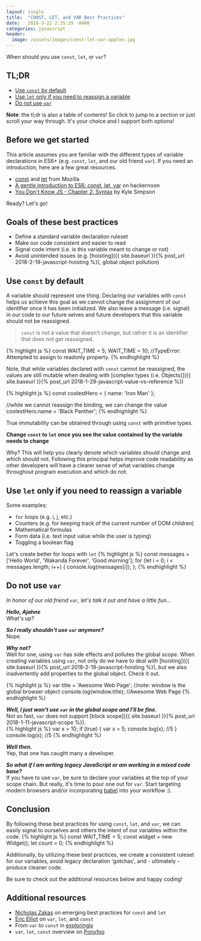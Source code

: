 ```yaml
---
layout: single
title:  "CONST, LET, and VAR Best Practices"
date:   2018-3-22 2:35:29 -0400
categories: javascript
header:
  image: /assets/images/const-let-var-apples.jpg
---
```

When should you use `const`, `let`, or `var`?

## TL;DR
- [Use `const` by default](#use-const-by-default)  
- [Use `let` only if you need to reassign a variable](#use-let-only-if-you-need-to-reassign-a-variable)  
- [Do not use `var`](#do-not-use-var)

**Note**: the tl;dr is also a table of contents!  So click to jump to a section or just scroll your way through.  It's your choice and I support both options!

## Before we get started
This article assumes you are familiar with the different types of variable declarations in ES6+ (e.g. `const`, `let`, and our old friend `var`).  If you need an introduction, here are a few great resources.
- [const](https://developer.mozilla.org/en-US/docs/Web/JavaScript/Reference/Statements/const) and [let](https://developer.mozilla.org/en-US/docs/Web/JavaScript/Reference/Statements/let) from Mozilla
- [A gentle introduction to ES6: const, let, var](https://hackernoon.com/js-var-let-or-const-67e51dbb716f) on hackernoon
- [You Don't Know JS - Chapter 2: Syntax](https://github.com/getify/You-Dont-Know-JS/blob/master/es6%20%26%20beyond/ch2.md) by Kyle Simpson

Ready?  Let's go!

## Goals of these best practices
- Define a standard variable declaration ruleset
- Make our code consistent and easier to read
- Signal code intent (i.e. is this variable meant to change or not)
- Avoid unintended issues (e.g. [hoisting]({{ site.baseurl }}{% post_url 2018-2-19-javascript-hoisting %}), global object pollution)

## Use `const` by default
A variable should represent one thing. Declaring our variables with `const` helps us achieve this goal as we cannot change the assignment of our identifier once it has been initialized. We also leave a message (i.e. signal) in our code to our future selves and future developers that this variable should not be reassigned.

> `const` is not a value that doesn't change, but rather it is an identifier that does not get reassigned.

{% highlight js %}
const WAIT_TIME = 5;
WAIT_TIME = 10; //TypeError: Attempted to assign to readonly property.
{% endhighlight %}

Note, that while variables declared with `const` cannot be reassigned, the values are still mutable when dealing with [complex types (i.e. Objects)]({{ site.baseurl }}{% post_url 2018-1-29-javascript-value-vs-reference %})

{% highlight js %}
const coolestHero = {
  name: 'Iron Man'
};

//while we cannot reassign the binding, we can change the value
coolestHero.name = 'Black Panther';
{% endhighlight %}

True immutability can be obtained through using `const` with primitive types.

**Change `const` to `let` once you see the value contained by the variable needs to change**

Why? This will help you clearly denote which variables should change and which should not.  Following this principal helps improve code readability as other developers will have a clearer sense of what variables change throughout program execution and which do not.

## Use `let` only if you need to reassign a variable  
Some examples:
- `for` loops (e.g. i, j, etc.)
- Counters (e.g. for keeping track of the current number of DOM children)
- Mathematical formulas
- Form data (i.e. text input value while the user is typing)
- Toggling a boolean flag

Let's create better for loops with `let`
{% highlight js %}
const messages = ['Hello World', 'Wakanda Forever', 'Good morning'];
for (let i = 0; i < messages.length; i++) {
  console.log(messages[i]);
};
{% endhighlight %}

## Do not use `var`
_In honor of our old friend `var`, let's talk it out and have a little fun..._  

**_Hello, Ajahne_**  
What's up?

**_So I really shouldn't use `var` anymore?_**  
Nope.

**_Why not?_**  
Well for one, using `var` has side effects and pollutes the global scope. When creating variables using `var`, not only do we have to deal with [hoisting]({{ site.baseurl }}{% post_url 2018-2-19-javascript-hoisting %}), but we also inadvertently add properties to the global object. Check it out.

{% highlight js %}
var title = 'Awesome Web Page';
//note: window is the global browser object
console.log(window.title);  //Awesome Web Page
{% endhighlight %}

**_Well, I just won't use `var` in the global scope and I'll be fine._**  
Not so fast, `var` does not support [block scope]({{ site.baseurl }}{% post_url 2018-1-11-javascript-scope %}).  
{% highlight js %}
var x = 10;
if (true) {
  var x = 5;
  console.log(x); //5
}
console.log(x);   //5
{% endhighlight %}

**_Well then._**  
Yep, that one has caught many a developer.  

**_So what if I am writing legacy JavaScript or am working in a mixed code base?_**  
If you have to use `var`, be sure to declare your variables at the top of your scope chain. But really, it's time to pour one out for `var`.  Start targeting modern browsers and/or incorporating [babel](https://babeljs.io) into your workflow :).

## Conclusion
By following these best practices for using `const`, `let`, and `var`, we can easily signal to ourselves and others the intent of our variables within the code.
{% highlight js %}
const WAIT_TIME = 5;
const widget = new Widget();
let count = 0;
{% endhighlight %}

Additionally, by utilizing these best practices, we create a consistent ruleset for our variables, avoid legacy declaration 'gotchas', and - ultimately - produce cleaner code.

Be sure to check out the additional resources below and happy coding!

## Additional resources
- [Nicholas Zakas](https://leanpub.com/understandinges6/read#leanpub-auto-emerging-best-practices-for-block-bindings) on emerging best practices for `const` and `let`
- [Eric Elliot](https://medium.com/javascript-scene/javascript-es6-var-let-or-const-ba58b8dcde75) on `var`, `let`, and `const`
- From `var` to `const` in [exploringjs](http://exploringjs.com/es6/ch_core-features.html#sec_from-var-to-const)
- `var`, `let`, `const` overview on [Ponyfoo](https://ponyfoo.com/articles/var-let-const)
